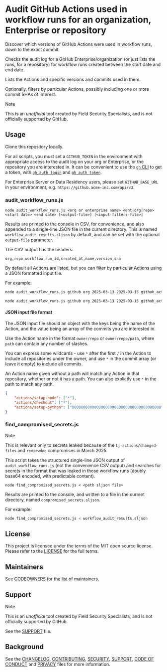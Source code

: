 # Audit GitHub Actions used in workflow runs for an organization, Enterprise or repository

Discover which versions of GitHub Actions were used in workflow runs, down to the exact commit.

Checks the audit log for a GitHub Enterprise/organization (or just lists the runs, for a repository) for workflow runs created between the start date and end date.

Lists the Actions and specific versions and commits used in them.

Optionally, filters by particular Actions, possibly including one or more commit SHAs of interest.

> [!NOTE]
> This is an _unofficial_ tool created by Field Security Specialists, and is not officially supported by GitHub.

## Usage

Clone this repository locally.

For all scripts, you must set a `GITHUB_TOKEN` in the environment with appropriate access to the audit log on your org or Enterprise, or the repository you are interested in. It can be convenient to use the [`gh` CLI](https://cli.github.com/) to get a token, with [`gh auth login`](https://cli.github.com/manual/gh_auth_login) and [`gh auth token`](https://cli.github.com/manual/gh_auth_token).

For Enterprise Server or Data Residency users, please set `GITHUB_BASE_URL` in your environment, e.g. `https://github.acme-inc.com/api/v3`.

### audit_workflow_runs.js

```text
node audit_workflow_runs.js <org or enterprise name> <ent|org|repo> <start date> <end date> [<output-file>] [<input-filters-file>]
```

Results are printed to the console in CSV, for convenience, and also appended to a single-line JSON file in the current directory. This is named `workflow_audit_results.sljson` by default, and can be set with the optional `output-file` parameter.

The CSV output has the headers:

```csv
org,repo,workflow,run_id,created_at,name,version,sha
```

By default all Actions are listed, but you can filter by particular Actions using a JSON formatted input file.

For example:

```bash
node audit_workflow_runs.js github org 2025-03-13 2025-03-15 github_actions_audit.sljson
```

```bash
node audit_workflow_runs.js github org 2025-03-13 2025-03-15 github_actions_audit.sljson actions_to_find.json
```

#### JSON input file format

The JSON input file should an object with the keys being the name of the Action, and the value being an array of the commits you are interested in.

Use the Action name in the format `owner/repo` or `owner/repo/path`, where `path` can contain any number of slashes.

You can express some wildcards - use `*` after the first `/` in the Action to include all repositories under the owner, and use `*` in the commit array (or leave it empty) to include all commits.

An Action name given without a path will match any Action in that repository, whether or not it has a path. You can also explictly use `*` in the path to match any path.

```json
{
    "actions/setup-node": ["*"],
    "actions/checkout": ["*"],
    "actions/setup-python": ["0000000000000000000000000000000000000000"],
} 
```

### find_compromised_secrets.js

> [!NOTE]
> This is relevant only to secrets leaked because of the `tj-actions/changed-files` and `reviewdog` compromises in March 2025.

This script takes the structured single-line JSON output of `audit_workflow_runs.js` (not the convenience CSV output) and searches for secrets in the format that was leaked in those workflow runs (doubly base64 encoded, with predictable content).

```text
node find_compromised_secrets.js < <path sljson file>
```

Results are printed to the console, and written to a file in the current directory, named `compromised_secrets.sljson`.

For example:

```bash
node find_compromised_secrets.js < workflow_audit_results.sljson
```

## License

This project is licensed under the terms of the MIT open source license. Please refer to the [LICENSE](LICENSE) for the full terms.

## Maintainers

See [CODEOWNERS](CODEOWNERS) for the list of maintainers.

## Support

> [!NOTE]
> This is an _unofficial_ tool created by Field Security Specialists, and is not officially supported by GitHub.

See the [SUPPORT](SUPPORT.md) file.

## Background

See the [CHANGELOG](CHANGELOG.md), [CONTRIBUTING](CONTRIBUTING.md), [SECURITY](SECURITY.md), [SUPPORT](SUPPORT.md), [CODE OF CONDUCT](CODE_OF_CONDUCT.md) and [PRIVACY](PRIVACY.md) files for more information.
